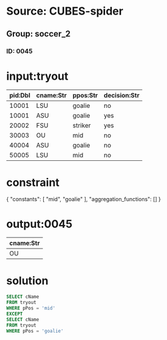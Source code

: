 # Source: CUBES-spider
## Group: soccer_2
### ID: 0045

# input:tryout

| pid:Dbl | cname:Str | ppos:Str | decision:Str |
|---|---|---|---|
| 10001 | LSU | goalie | no |
| 10001 | ASU | goalie | yes |
| 20002 | FSU | striker | yes |
| 30003 | OU | mid | no |
| 40004 | ASU | goalie | no |
| 50005 | LSU | mid | no |

# constraint

{
  "constants": [
    "mid",
    "goalie"
  ],
  "aggregation_functions": []
}

# output:0045

| cname:Str |
|---|
| OU |

# solution

```sql
SELECT cName
FROM tryout
WHERE pPos = 'mid'
EXCEPT
SELECT cName
FROM tryout
WHERE pPos = 'goalie'
```
